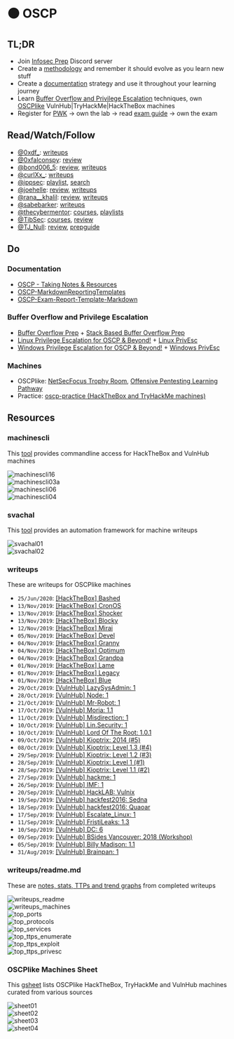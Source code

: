 # 🟠 OSCP

## TL;DR
  * Join [Infosec Prep](https://discord.gg/RRgKaep) Discord server
  * Create a [methodology](https://medium.com/@falconspy/oscp-developing-a-methodology-32f4ab471fd6) and remember it should evolve as you learn new stuff
  * Create a [documentation](#notesreport) strategy and use it throughout your learning journey
  * Learn [Buffer Overflow and Privilege Escalation](#bofpe) techniques, own [OSCPlike](#machines) VulnHub|TryHackMe|HackTheBox machines
  * Register for [PWK](https://www.offensive-security.com/pwk-oscp/) → own the lab → read [exam guide](https://support.offensive-security.com/oscp-exam-guide/) → own the exam

## Read/Watch/Follow
  * [@0xdf_](https://twitter.com/0xdf_): [writeups](https://0xdf.gitlab.io/tags.html#oscp-like)
  * [@0xfalconspy](https://twitter.com/0xfalconspy): [review](https://medium.com/@falconspy/passing-oscp-exam-attempt-3-efce6b0d6f6c)
  * [@bond006_5](https://twitter.com/bond006_5): [review](https://medium.com/@bondo.mike/certification-oscp-de41adeb9d7e), [writeups](https://medium.com/@bondo.mike)
  * [@curlXx_](https://twitter.com/curlXx_): [writeups](https://medium.com/@sebnemK)
  * [@ippsec](https://twitter.com/ippsec): [playlist](https://www.youtube.com/playlist?list=PLidcsTyj9JXK-fnabFLVEVulnHubinQ14Jy5tf), [search](https://ippsec.rocks/)
  * [@joehelle](https://twitter.com/joehelle): [review](https://medium.com/cybersecpadawan/the-long-awaited-oscp-review-5a377f103a39), [writeups](https://www.cybersecpadawan.com/p/tewst.html)
  * [@rana__khalil](https://twitter.com/rana__khalil): [review](https://medium.com/@ranakhalil101/my-oscp-journey-a-review-fa779b4339d9), [writeups](https://medium.com/@ranakhalil101)
  * [@sabebarker](https://twitter.com/sabebarker): [writeups](https://sabebarker.com/writeups/)
  * [@thecybermentor](https://twitter.com/thecybermentor): [courses](https://www.udemy.com/user/heath-adams-2/), [playlists](https://www.youtube.com/channel/UC0ArlFuFYMpEewyRBzdLHiw/playlists)
  * [@TibSec](https://twitter.com/tibsec): [courses](https://www.udemy.com/user/tib3rius/), [review](https://medium.com/@Tib3rius/59-hosts-to-glory-passing-the-oscp-acf0fd384371)
  * [@TJ_Null](https://twitter.com/tj_null): [review](https://www.netsecfocus.com/oscp/review/2019/01/29/An_Adventure_to_Try_Harder_Tjnulls_OSCP_Journey.html), [prepguide](https://www.netsecfocus.com/oscp/2019/03/29/The_Journey_to_Try_Harder-_TJNulls_Preparation_Guide_for_PWK_OSCP.html)

## Do
### Documentation<a name="notesreport"></a>
  * [OSCP - Taking Notes & Resources](https://www.youtube.com/watch?v=MQGozZzHUwQ)
  * [OSCP-MarkdownReportingTemplates](https://github.com/chvancooten/OSCP-MarkdownReportingTemplates)
  * [OSCP-Exam-Report-Template-Markdown](https://github.com/noraj/OSCP-Exam-Report-Template-Markdown)

### Buffer Overflow and Privilege Escalation<a name="bofpe"></a>
  * [Buffer Overflow Prep](https://tryhackme.com/room/bufferoverflowprep) + [Stack Based Buffer Overflow Prep](https://www.youtube.com/watch?v=1X2JGF_9JGM)
  * [Linux Privilege Escalation for OSCP & Beyond!](https://www.udemy.com/course/linux-privilege-escalation/learn/lecture/16313118#overview) + [Linux PrivEsc](https://tryhackme.com/room/linuxprivesc)
  * [Windows Privilege Escalation for OSCP & Beyond!](https://www.udemy.com/course/windows-privilege-escalation/learn/lecture/18153180#overview) + [Windows PrivEsc](https://tryhackme.com/room/windows10privesc)

### Machines<a name="machines"></a>
  * OSCPlike: [NetSecFocus Trophy Room](https://docs.google.com/spreadsheets/u/1/d/1dwSMIAPIam0PuRBkCiDI88pU3yzrqqHkDtBngUHNCw8/htmlview), [Offensive Pentesting Learning Pathway](https://tryhackme.com/path/outline/OSCP)
  * Practice: [oscp-practice (HackTheBox and TryHackMe machines)](https://github.com/ajdumanhug/oscp-practice)

## Resources
### machinescli

This [tool](https://github.com/7h3rAm/machinescli) provides commandline access for HackTheBox and VulnHub machines<br/>

![machinescli16](/static/files/pages_oscp/machinescli16.png.webp)<br/>
![machinescli03a](/static/files/pages_oscp/machinescli03a.png.webp)<br/>
![machinescli06](/static/files/pages_oscp/machinescli06.png.webp)<br/>
![machinescli04](/static/files/pages_oscp/machinescli04.png.webp)<br/>

### svachal

This [tool](https://github.com/7h3rAm/svachal) provides an automation framework for machine writeups<br/>

![svachal01](/static/files/pages_oscp/svachal01.png.webp)<br/>
![svachal02](/static/files/pages_oscp/svachal02.png.webp)<br/>

### writeups

These are writeups for OSCPlike machines

  * `25/Jun/2020`: [[HackTheBox] Bashed](/posts/20200625_htb-bashed.html)
  * `13/Nov/2019`: [[HackTheBox] CronOS](/posts/20191113_htb-cronos.html)
  * `13/Nov/2019`: [[HackTheBox] Shocker](/posts/20191113_htb-shocker.html)
  * `13/Nov/2019`: [[HackTheBox] Blocky](/posts/20191113_htb-blocky.html)
  * `12/Nov/2019`: [[HackTheBox] Mirai](/posts/20191112_htb-mirai.html)
  * `05/Nov/2019`: [[HackTheBox] Devel](/posts/20191105_htb-devel.html)
  * `04/Nov/2019`: [[HackTheBox] Granny](/posts/20191104_htb-granny.html)
  * `04/Nov/2019`: [[HackTheBox] Optimum](/posts/20191104_htb-optimum.html)
  * `04/Nov/2019`: [[HackTheBox] Grandpa](/posts/20191104_htb-grandpa.html)
  * `01/Nov/2019`: [[HackTheBox] Lame](/posts/20191101_htb-lame.html)
  * `01/Nov/2019`: [[HackTheBox] Legacy](/posts/20191101_htb-legacy.html)
  * `01/Nov/2019`: [[HackTheBox] Blue](/posts/20191101_htb-blue.html)
  * `29/Oct/2019`: [[VulnHub] LazySysAdmin: 1](/posts/20191029_vulnhub-lazysysadmin1.html)
  * `28/Oct/2019`: [[VulnHub] Node: 1](/posts/20191028_vulnhub-node1.html)
  * `21/Oct/2019`: [[VulnHub] Mr-Robot: 1](/posts/20191021_vulnhub-mrrobot1.html)
  * `17/Oct/2019`: [[VulnHub] Moria: 1.1](/posts/20191017_vulnhub-moria11.html)
  * `11/Oct/2019`: [[VulnHub] Misdirection: 1](/posts/20191011_vulnhub-misdirection1.html)
  * `10/Oct/2019`: [[VulnHub] Lin.Security: 1](/posts/20191010_vulnhub-linsecurity1.html)
  * `10/Oct/2019`: [[VulnHub] Lord Of The Root: 1.0.1](/posts/20191010_vulnhub-lordoftheroot101.html)
  * `09/Oct/2019`: [[VulnHub] Kioptrix: 2014 (#5)](/posts/20191009_vulnhub-kioptrix5.html)
  * `08/Oct/2019`: [[VulnHub] Kioptrix: Level 1.3 (#4)](/posts/20191008_vulnhub-kioptrix4.html)
  * `29/Sep/2019`: [[VulnHub] Kioptrix: Level 1.2 (#3)](/posts/20190929_vulnhub-kioptrix3.html)
  * `28/Sep/2019`: [[VulnHub] Kioptrix: Level 1 (#1)](/posts/20190928_vulnhub-kioptrix1.html)
  * `28/Sep/2019`: [[VulnHub] Kioptrix: Level 1.1 (#2)](/posts/20190928_vulnhub-kioptrix2.html)
  * `27/Sep/2019`: [[VulnHub] hackme: 1](/posts/20190927_vulnhub-hackme.html)
  * `26/Sep/2019`: [[VulnHub] IMF: 1](/posts/20190926_vulnhub-imf.html)
  * `20/Sep/2019`: [[VulnHub] HackLAB: Vulnix](/posts/20190920_vulnhub-vulnix.html)
  * `19/Sep/2019`: [[VulnHub] hackfest2016: Sedna](/posts/20190919_vulnhub-sedna.html)
  * `18/Sep/2019`: [[VulnHub] hackfest2016: Quaoar](/posts/20190918_vulnhub-quaoar.html)
  * `17/Sep/2019`: [[VulnHub] Escalate_Linux: 1](/posts/20190917_vulnhub-escalatelinux.html)
  * `11/Sep/2019`: [[VulnHub] FristiLeaks: 1.3](/posts/20190911_vulnhub-fristikeals1dot3.html)
  * `10/Sep/2019`: [[VulnHub] DC: 6](/posts/20190910_vulnhub-dc6.html)
  * `09/Sep/2019`: [[VulnHub] BSides Vancouver: 2018 (Workshop)](/posts/20190909_vulnhub-bsidesvancouver2018workshop.html)
  * `05/Sep/2019`: [[VulnHub] Billy Madison: 1.1](/posts/20190905_vulnhub-billymadison1dot1.html)
  * `31/Aug/2019`: [[VulnHub] Brainpan: 1](/posts/20190831_vulnhub-brainpan.html)

### writeups/readme.md

These are [notes, stats, TTPs and trend graphs](https://github.com/7h3rAm/writeups/blob/master/readme.md) from completed writeups

![writeups_readme](/static/files/pages_oscp/writeups_readme.png.webp)<br/>
![writeups_machines](/static/files/pages_oscp/writeups_machines.png.webp)<br/>
![top_ports](/static/files/pages_oscp/top_ports.png.webp)<br/>
![top_protocols](/static/files/pages_oscp/top_protocols.png.webp)<br/>
![top_services](/static/files/pages_oscp/top_services.png.webp)<br/>
![top_ttps_enumerate](/static/files/pages_oscp/top_ttps_enumerate.png.webp)<br/>
![top_ttps_exploit](/static/files/pages_oscp/top_ttps_exploit.png.webp)<br/>
![top_ttps_privesc](/static/files/pages_oscp/top_ttps_privesc.png.webp)<br/>

### OSCPlike Machines Sheet

This [gsheet](https://docs.google.com/spreadsheets/d/1syxzcX5rJj2qffBfZYjlEGaRuns-Ec_kkLiblsed8Zs/copy) lists OSCPlike HackTheBox, TryHackMe and VulnHub machines curated from various sources<br/>

![sheet01](/static/files/pages_oscp/sheet01.png.webp)<br/>
![sheet02](/static/files/pages_oscp/sheet02.png.webp)<br/>
![sheet03](/static/files/pages_oscp/sheet03.png.webp)<br/>
![sheet04](/static/files/pages_oscp/sheet04.png.webp)<br/>
